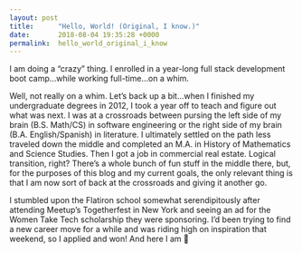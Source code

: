 ```yaml
---
layout: post
title:      "Hello, World! (Original, I know.)"
date:       2018-08-04 19:35:28 +0000
permalink:  hello_world_original_i_know
---
```



I am doing a “crazy” thing. I enrolled in a year-long full stack development boot camp…while working full-time…on a whim.

Well, not really on a whim. Let’s back up a bit…when I finished my undergraduate degrees in 2012, I took a year off to teach and figure out what was next. I was at a crossroads between pursing the left side of my brain (B.S. Math/CS) in software engineering or the right side of my brain (B.A. English/Spanish) in literature. I ultimately settled on the path less traveled down the middle and completed an M.A. in History of Mathematics and Science Studies. Then I got a job in commercial real estate. Logical transition, right? There’s a whole bunch of fun stuff in the middle there, but, for the purposes of this blog and my current goals, the only relevant thing is that I am now sort of back at the crossroads and giving it another go.

I stumbled upon the Flatiron school somewhat serendipitously after attending Meetup’s Togetherfest in New York and seeing an ad for the Women Take Tech scholarship they were sponsoring. I’d been trying to find a new career move for a while and was riding high on inspiration that weekend, so I applied and won! And here I am 🙂
